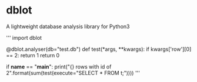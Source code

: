 # dblot
A lightweight database analysis library for Python3

'''
import dblot

@dblot.analyser(db="test.db")
def test(*args, **kwargs): 
    if kwargs['row'][0] == 2:
        return 1
    return 0

if __name__ == "__main__":
    print("{} rows with id of 2".format(sum(test(execute="SELECT * FROM t;"))))
'''
